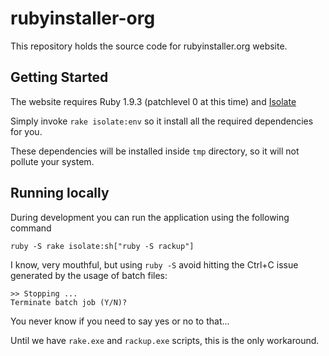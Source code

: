 # rubyinstaller-org

This repository holds the source code for rubyinstaller.org website.

## Getting Started

The website requires Ruby 1.9.3 (patchlevel 0 at this time) and [Isolate](https://github.com/jbarnette/isolate)

Simply invoke `rake isolate:env` so it install all the required dependencies for you.

These dependencies will be installed inside `tmp` directory, so it will not pollute your system.

## Running locally

During development you can run the application using the following command

```
ruby -S rake isolate:sh["ruby -S rackup"]
```

I know, very mouthful, but using `ruby -S` avoid hitting the Ctrl+C issue generated by the usage of batch files:

```
>> Stopping ...
Terminate batch job (Y/N)?
```

You never know if you need to say yes or no to that...

Until we have `rake.exe` and `rackup.exe` scripts, this is the only workaround.
